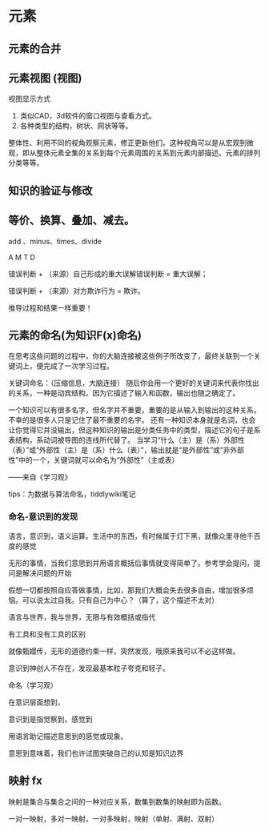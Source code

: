 # 元素


## 元素的合并


## 元素视图 (视图)

视图显示方式

1. 类似CAD，3d软件的窗口视图与查看方式。
2. 各种类型的结构，树状、网状等等。

整体性、利用不同的视角观察元素，修正更新他们。这种视角可以是从宏观到微观，即从整体元素全集的关系到每个元素周围的关系到元素内部描述。元素的排列分类等等。


## 知识的验证与修改



## 等价、换算、叠加、减去。

add 、minus、times、divide

A M T D

错误判断 + （来源）自己形成的重大误解错误判断 = 重大误解；

错误判断 + （来源）对方欺诈行为 = 欺诈。

推导过程和结果一样重要！


## 元素的命名(为知识F(x)命名)

在思考这些问题的过程中，你的大脑连接被这些例子所改变了，最终关联到一个关键词上，便完成了一次学习过程。

关键词命名：（压缩信息，大脑连接）
随后你会用一个更好的关键词来代表你找出的关系，一种是动宾结构，因为它描述了输入和函数，输出也随之确定了。

一个知识可以有很多名字，但名字并不重要，重要的是从输入到输出的这种关系。不幸的是很多人只是记住了最不重要的名字。
还有一种知识本身就是名词，也会让你觉得它并没输出，但这种知识的输出是分类任务中的类型，描述它的句子是系表结构，系动词被导图的连线所代替了。
当学习“什么（主）是（系）外部性（表）”或“外部性（主）是（系）什么（表）”，输出就是“是外部性”或“非外部性”中的一个，关键词就可以命名为“外部性”（主或表）

——来自《学习观》

tips：为数据与算法命名，tiddlywiki笔记

### 命名-意识到的发现


语言，意识到，语义运算。生活中的东西，有时候属于灯下黑，就像众里寻他千百度的感觉 


无形的事情，当我们意思到并用语言概括后事情就变得简单了。参考学会提问，提问是解决问题的开始

假想一切都按照自应答做事情，比如，那我们大概会失去很多自由，增加很多烦恼。可以说太过自我。只有自己为中心？（算了，这个描述不太对）

语言与世界，我与世界，无限与有效概括或指代

有工具和没有工具的区别

就像甄嬛传，无形的道德约束一样，突然发现，哦原来我可以不必这样做。

意识到神创人不存在，发现最基本粒子夸克和轻子。

命名（学习观）


在意识层面想到，

意识到是指觉察到，感觉到

用语言助记描述意思到的感觉或现象。

意思到意味着，我们也许试图突破自己的认知是知识边界


## 映射 fx

映射是集合与集合之间的一种对应关系，数集到数集的映射即为函数。

一对一映射，多对一映射，一对多映射，映射（单射、满射、双射）

